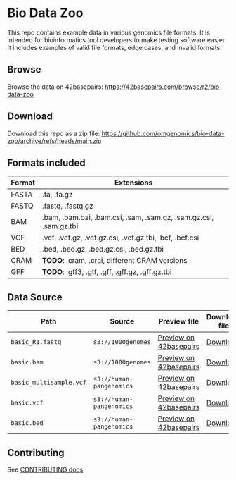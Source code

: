 # Bio Data Zoo

This repo contains example data in various genomics file formats. It is intended for bioinformatics tool developers to make testing software easier. It includes examples of valid file formats, edge cases, and invalid formats.

## Browse

Browse the data on 42basepairs: https://42basepairs.com/browse/r2/bio-data-zoo

## Download

Download this repo as a zip file: https://github.com/omgenomics/bio-data-zoo/archive/refs/heads/main.zip

## Formats included

|Format|Extensions|
|--|--|
|FASTA|.fa, .fa.gz|
|FASTQ|.fastq, .fastq.gz|
|BAM|.bam, .bam.bai, .bam.csi, .sam, .sam.gz, .sam.gz.csi, .sam.gz.tbi|
|VCF|.vcf, .vcf.gz, .vcf.gz.csi, .vcf.gz.tbi, .bcf, .bcf.csi|
|BED|.bed, .bed.gz, .bed.gz.csi, .bed.gz.tbi|
|CRAM|**TODO**: .cram, .crai, different CRAM versions|
|GFF|**TODO**: .gff3, .gtf, .gff, .gff.gz, .gff.gz.tbi|


## Data Source

|Path|Source|Preview file|Download file|
|--|--|--|--|
| `basic_R1.fastq` | `s3://1000genomes` | [Preview on 42basepairs](https://42basepairs.com/browse/s3/1000genomes/phase3/data/NA12878/sequence_read?file=ERR001268_1.filt.fastq.gz&preview=) | [Download](https://42basepairs.com/download/s3/1000genomes/phase3/data/NA12878/sequence_read/ERR001268_1.filt.fastq.gz) |
| `basic.bam` | `s3://1000genomes` | [Preview on 42basepairs](https://42basepairs.com/browse/s3/1000genomes/phase3/data/NA12878/alignment?file=NA12878.chrom11.ILLUMINA.bwa.CEU.low_coverage.20121211.bam&preview=) | [Download](https://42basepairs.com/download/s3/1000genomes/phase3/data/NA12878/alignment/NA12878.chrom11.ILLUMINA.bwa.CEU.low_coverage.20121211.bam) |
| `basic_multisample.vcf` | `s3://human-pangenomics` | [Preview on 42basepairs](https://42basepairs.com/browse/s3/1000genomes/technical/working/20140708_previous_phase3/chrXY_v1a?file=ALL.chrY.phase3_integrated_v1a.20130502.genotypes.vcf.gz&preview=) | [Download](https://42basepairs.com/download/s3/1000genomes/technical/working/20140708_previous_phase3/chrXY_v1a/ALL.chrY.phase3_integrated_v1a.20130502.genotypes.vcf.gz) |
| `basic.vcf` | `s3://human-pangenomics` | [Preview on 42basepairs](https://42basepairs.com/browse/s3/1000genomes/technical/working/20140708_previous_phase3/chrXY_v1a?file=ALL.wgs.phase3_shapeit2_mvncall_integrated_v5a.20130502.sites.vcf.gz&preview=) | [Download](https://42basepairs.com/download/s3/1000genomes/technical/working/20140708_previous_phase3/chrXY_v1a/ALL.wgs.phase3_shapeit2_mvncall_integrated_v5a.20130502.sites.vcf.gz) |
| `basic.bed` | `s3://human-pangenomics` | [Preview on 42basepairs](https://42basepairs.com/browse/s3/human-pangenomics/pangenomes/freeze/freeze1/minigraph?file=hprc-v1.0-minigraph-chm13.bb.bed.gz&preview=) | [Download](https://42basepairs.com/download/s3/human-pangenomics/pangenomes/freeze/freeze1/minigraph/hprc-v1.0-minigraph-chm13.bb.bed.gz) |


## Contributing

See [CONTRIBUTING docs](./CONTRIBUTING.md).
